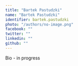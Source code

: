 ```yaml
---
title: "Bartek Pastudzki"
name: "Bartek Pastudzki"
identifier: bartek.pastudzki
photo: "/authors/no-image.png"
facebook: ""
twitter: ""
linkedin: ""
github: ""
---
```

Bio - in progress
